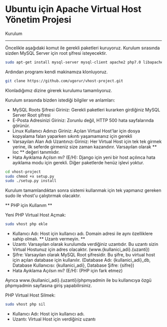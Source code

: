 Ubuntu için Apache Virtual Host Yönetim Projesi
===============================================

Kurulum
_______

Öncelikle aşağıdaki komut ile gerekli paketleri kuruyoruz. Kurulum sırasında sizden MySQL Server için root şifresi isteyecektir.

```bash
sudo apt-get install mysql-server mysql-client apache2 php7.0 libapache2-mod-php7.0 php7.0-mbstring php7.0-mysql php7.0-curl php7.0-gd php-pear php7.0-imap php7.0-mcrypt php7.0-pspell php7.0-pspell php7.0-recode php7.0-snmp php7.0-sqlite3 php7.0-bz2 php7.0-dev php7.0-zip php7.0-tidy php7.0-xmlrpc php7.0-xsl php7.0-json python-mysqldb python-pip git nscd python-imaging python-pythonmagick python-markdown python-textile python-docutils python-django snmp
```

Ardından programı kendi makinamıza klonluyoruz.

```bash
git clone https://github.com/ugorur/vhost-project.git
```

Klonladığımız dizine girerek kurulumu tamamlıyoruz.

Kurulum sırasında bizden istediği bilgiler ve anlamları:
 * MySQL Roots Şifresi Giriniz: Gerekli paketleri kurarken girdiğiniz MySQL Server Root şifresi
 * E-Posta Adresinizi Giriniz: Zorunlu değil, HTTP 500 hata sayfalarında görünür.
 * Linux Kullanıcı Adınızı Giriniz: Açılan Virtual Host'lar için dosya kopyalama falan yaparken sıkıntı yaşamamanız için gerekli
 * Varsayılan Alan Adı Uzantınızı Giriniz: Her Virtual Host için tek tek girmek yerine, ilk seferde girmeniz size zaman kazandırır. Varsayılan olarak ** loc ** değeri tanımlıdır.
 * Hata Ayıklama Açılsın mı? (E/H): Django için yeni bir host açılınca hata ayıklama modu için gerekli. Diğer paketlerde henüz işlevi yoktur.

```bash
cd vhost-project
sudo chmod +x setup.py
sudo ./setup.py install
```

Kurulum tamamlandıktan sonra sistemi kullanmak için tek yapmanız gereken sudo ile vhost'u çalıştırmak olacaktır.

** PHP için Kullanım **

Yeni PHP Virtual Host Açmak:

```bash
sudo vhost php ekle
```

 * Kullanıcı Adı: Host için kullanıcı adı. Domain adresi ile aynı özelliklere sahip olmalı. ** Uzantı vermeyin. **
 * Uzantı: Varsayılan olarak kurulumda verdiğiniz uzantıdır. Bu uzantı sizin Virtual Hostunuz için adres olacaktır. (www.{kullanici_adi}.{uzanti})
 * Şifre: Varsayılan olarak MySQL Root şifresidir. Bu şifre, bu virtual host için açılan database için kullanılır. (Database Adı: {kullanici_adi}_db, Database Kullanıcısı: {kullanici_adi}, Database Şifre: {sifre})
 * Hata Ayıklama Açılsın mı? (E/H): (PHP için fark etmez)

Ayrıca www.{kullanici_adi}.{uzanti}/phpmyadmin ile bu kullanıcıya özgü phpmyadmin sayfasına giriş yapabilirsiniz.

PHP Virtual Host Silmek:

```bash
sudo vhost php sil
```

 * Kullanıcı Adı: Host için kullanıcı adı.
 * Uzantı: Virtual Host için verdiğiniz uzantı
